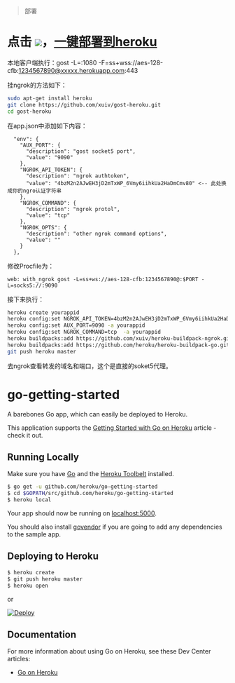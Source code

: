 > 部署
# 点击 [![](https://www.herokucdn.com/deploy/button.png)](https://heroku.com/deploy?template=https://github.com/xuiv/gost-heroku)，[一键部署到heroku](https://heroku.com/deploy?template=https://github.com/xuiv/gost-heroku)

本地客户端执行：gost -L=:1080 -F=ss+wss://aes-128-cfb:1234567890@xxxxx.herokuapp.com:443

挂ngrok的方法如下：
```sh
sudo apt-get install heroku
git clone https://github.com/xuiv/gost-heroku.git
cd gost-heroku
```
在app.json中添加如下内容：
```
  "env": {
    "AUX_PORT": {
      "description": "gost socket5 port",
      "value": "9090"
    },    
    "NGROK_API_TOKEN": {
      "description": "ngrok authtoken",
      "value": "4bzM2n2AJwEH3jD2mTxWP_6Vmy6iihkUa2HaDmCmv80" <-- 此处换成你的ngro认证字符串
    },    
    "NGROK_COMMAND": {
      "description": "ngrok protol",
      "value": "tcp"
    },
    "NGROK_OPTS": {
      "description": "other ngrok command options",
      "value": ""
    }
  },
```
修改Procfile为：
```
web: with_ngrok gost -L=ss+ws://aes-128-cfb:1234567890@:$PORT -L=socks5://:9090
```
接下来执行：
```sh
heroku create yourappid
heroku config:set NGROK_API_TOKEN=4bzM2n2AJwEH3jD2mTxWP_6Vmy6iihkUa2HaDmCmv80 -a yourappid
heroku config:set AUX_PORT=9090 -a yourappid
heroku config:set NGROK_COMMAND=tcp  -a yourappid
heroku buildpacks:add https://github.com/xuiv/heroku-buildpack-ngrok.git -a yourappid
heroku buildpacks:add https://github.com/heroku/heroku-buildpack-go.git -a yourappid
git push heroku master
```
去ngrok查看转发的域名和端口，这个是直接的soket5代理。

# go-getting-started

A barebones Go app, which can easily be deployed to Heroku.

This application supports the [Getting Started with Go on Heroku](https://devcenter.heroku.com/articles/getting-started-with-go) article - check it out.

## Running Locally

Make sure you have [Go](http://golang.org/doc/install) and the [Heroku Toolbelt](https://toolbelt.heroku.com/) installed.

```sh
$ go get -u github.com/heroku/go-getting-started
$ cd $GOPATH/src/github.com/heroku/go-getting-started
$ heroku local
```

Your app should now be running on [localhost:5000](http://localhost:5000/).

You should also install [govendor](https://github.com/kardianos/govendor) if you are going to add any dependencies to the sample app.

## Deploying to Heroku

```sh
$ heroku create
$ git push heroku master
$ heroku open
```

or

[![Deploy](https://www.herokucdn.com/deploy/button.png)](https://heroku.com/deploy)


## Documentation

For more information about using Go on Heroku, see these Dev Center articles:

- [Go on Heroku](https://devcenter.heroku.com/categories/go)
